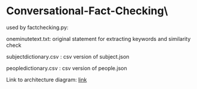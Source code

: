 # Conversational-Fact-Checking\

used by factchecking.py:

oneminutetext.txt: original statement for extracting keywords and similarity check

subjectdictionary.csv : csv version of subject.json

peopledictionary.csv : csv version of people.json

Link to architecture diagram: <a href="https://www.draw.io/?lightbox=1&highlight=0000ff&edit=_blank&layers=1&nav=1&title=Conversational%20Fact%20Checking%20Architecture%20Diagram%20v3#R3V1Zd6M6Ev41PjP9kBwWr4%2BJk3T3TJL2iTvddx5lkG11AHEFxPH99VNaAGHAITGxHT8FCyFKpaqvFpVIxx77L18ZCpd31MVexzLcl4591bEs07AN%2BMNb1rKlOxzJhgUjruqUN0zJPzh9UrUmxMVRoWNMqReTsNjo0CDATlxoQ4zRVbHbnHrFt4ZogUsNUwd55dbfxI2XsnXYM%2FL2b5gslumbTUPd8VHaWTVES%2BTSldZkX3fsMaM0llf%2Byxh7nHkpX%2BRzNzV3M8IYDuImDwzmXdvozkZze2YNR5Z9Zg7lEM%2FIS9RsFaXxOp0%2Bo0ngYj6C0bEvV0sS42mIHH53BQsObcvY9%2BCXCZdqOMxi%2FFJLpJlNHWQGUx%2FHbA1d1AOWOejJZ5S89BX3VjnzM9lYaoy3u6oRqQVfZGPnPIELxZaGLOodIYdSjtQzyByO7A%2FiUG827LmjmYl7XYwN1Dszj49D5uBwEtTtj8zuvOeag%2BFw2Js5Z1U61vfglZczuFjwix%2BX%2F7ke%2F%2Fz%2BCwa86HAllvfhVVmXC88D6LCMJMJMICCHMuTEZ84SO0%2FwwyPPmN%2FAHn4mEaGB6EyCBW%2BEWfKnnikBpqdvZ%2BnYW1rShu%2F3k8efnLQeUIJfEFxOn4jnRXDxXxJ3eleC9D7y%2BWoGsyjURinOQz69xIjxh2NGFguYUjrxvxOqdRuLxeDT%2B0apuyLBE0iRaCXi4SWKxRicszf503WEuOT59TkDtRX9qh7Nlu%2FxZ86d31O4uEX%2BzEUpVyoX9PoFO0mMtbskvXUD6zrmy3oerrVHSU6AETmMhPEWhjecwg6zf%2FXRXUDAJQxsOZdi%2ByqiCVfbNoChW0RO06qAzn4FMlgfYlus15ETu%2BCLqJ%2BUxUu6oAHyrvPWyyJbNRb%2BwXG8Vu4USgAw7Mt8hFtKQ9UPWMfWf%2Bk%2F%2FscHO%2B%2Fxny8k%2FksNza%2FzO5JSTt72pYDZ0IQ5uM4DUQ4dYgsc1wDoqHpJGfZQzEGv4PC1idyjVpB7zDASeg4EEzTzcM4Ty6BzccPhTAMXFoVc5iMhkSCQgOoC9GGiOHDW9arXDLl%2FhDjA7jh%2FyRQzUKetMHULr45KQNPj7i0JAL%2BidBKglLGEZnDEY7hHk8jj65SELozhvov4ycOP8fV0uoW5lEMkMIjTqEgqUmSQQBhLj4JLz40m8baYwD1YiFtFyA0nZBvrS3aBBljOkM%2FsPOazqzIOnwaNreFRwXGDYOjU4XjQAI5Ne0c8Vo9OKBGgp4RhsCEMXXtjjSXh6ik9yt0YqG8UB7JHGwPJ2ZUGEvKSzed9IlQVC73dYnxDwpXXrAFyHBxFRBqP1RJg%2FFmGAUucxwQ%2BWounBInyDkxRWJZ3241mTv2EkWdp44om5tyhPhc5aWZARJIgkBGJCE%2Bkr7xhLvisEybsisaAORMjjc%2Bmk4v7vcO3MkPf77%2FWL9pjxOf%2FldKFWKSLMBQWVvnpMmBTc1MWXZisoiUlnC1IH8elzl69%2Bg2LJaZ7WzXf6glohvfTmqHu4KBmaNCu15lHxS4RzEOM8KXKY2Upm7CGxOfmCcwIY1QE5wLSuesmu0TJzCdxrHIKVKQg8ErSSnivCfVITHhagmvA5LsY4u8EBIWP9m98vjiXLuJUHymn5SdLAGp00lZEMGuOiJdmAwR6CKjIe15xI8opKI8gEgVII1JR9GVXb1qbbOPsxy0ROiO0JKUnxDQUqo4CVzL5D0h5VGR6ig1Aulq%2BdzvTHMXEBO5QkCDFVj%2FhCXUZmwBaEzA3W33TR5VZegZpAuTOvW1Y9Sibi6%2FeYCzAKjAkVFeGCKl0ehpDonVAg7UfyS4eecLSIFB%2FRgKkLME4GzwXzhVlrjASlBsZjJxlgb0sEtamwN4NccSBJOcO%2FaGMxPy1txi5wmgJHTTuSCyGvXPGfJ%2FBU3y7f7jIutwLGsV8H8hcWoEoog4R7V%2Fq5OPgQUjUXH5LIYkU3gxZ1udO9FwTlRQGF4tR%2Fb7sGbVUjQb%2FLLamP%2By9amvsqtx0K7am7MsbRxHzvC96qcu0H2cyyWwnNriC4J%2BBrZaBADcQAvRWKhO%2BLO0BrITF%2FJMInI2R9ySBG81AqHc1gXtKZczqUKQJ%2FU1892lqY3%2BjWBqL%2B9vHzIXhNlcksqLMX9llMoeA%2B8K83oz2xXc%2FYIhhhEFVxk3Y4Ce8VmZYpQAdHMYFew2qDP4S912OEJd71iFTUWWwOI6tgZZwedQkq1SzPnsAZrsVYJ4w6iYip98oGtoNeDf1WY6%2FZa8xZkDGmxX14EmVOyS87iJU5fQZaIFIICzbq95ktaeqvzXrKtmQs0bxJedc%2Ft5mLiw88XYX%2Be2cbTntU7UgVQFsQc6ro1l%2B5SWLqI6wI7QIg%2F5xWYTuKVkEs8m%2B784bDe9ndlXV19tNwnUQyWyvTMkz7pYjudHrIeILIGFyZ5i7VGlpC37GHNoJ17GAZqkf6dtrSQYAM5lRkeqoq%2BFO%2Bf7KufyqUvZJUdmnmbJPdWV%2Fb5KqvhYqDLG0VDLVw6Glo9Jlqimk2XZJgeKcZ%2BohLQv0PYDQKsj4y5tuPMqIi7bkCg%2BEwxdCoupmWUq9ysyYlKAFkfJVvXifCaJNwzgujO6fFEbbTTC6dzCMbmefBKJZRvBzjtIFRcpwWsNuATNSlbDmV7%2BiTm1i8bUEsbONV6bNOQwXU%2Bc7bhnU5wfq8zOFXRKJSzxaaTLU68maluKrnWCYMbHpLvcvYhRjH3RMRVNLjFyPBLi4a5FA00Lb0k4ljdd7CkFKZe7zwPBhyyrLyHAchTxtwXCvCQwPDgbD7RRJFtPaRPhwqf50VI5bqk5Hben6VESi1cAMXtuCSC85CjEWOYTWYbig%2FJqylzSdp4Xb2bKdIAZWShywuqLCs7u%2FneTAuqVM0g9lqKH8Y423OrWdbB%2B3mpmqIufo3GE9LVFaiRtNehQWMyRPEhgzvoAR8YmH1L5vEyn6DKDcPWhxZQkn0refCCg3KpTc115juQzxpAIRqyJZVJ7ywQIRq52N3XESxVQVYDEcheCy88sZigRQiZyFQ4M5cXGgHx3wkJ4Eyo%2BE5b5kCmp7MYpjncTIoSwvx6fhGcddaWbqjPvuKaPX9zXBIPiolLz3cRTxo8AbPF8CMqqKJH4WY5wSHNDKBdFtyU5Gchdz%2BAsI4CdNuAkMMHbzEj6ICCFkFLVO%2BXzFnZms%2Fco9KVVVrCXI0jUS0QyLiSOCz8eHW40t0OMpq13LS7RAtnnd2pfOVhfgM9jVgdnArg4%2Fyq7W4N7O6HNPIZJe56uuTlZmpzVFEQk%2Fs%2BnmHiNOUx%2BpyyTOmKoQ%2FDNhS1v6WDge%2B0uetRVnrPjVNvc87dsI9zWF7GSFrjz5MefqIYwpiNUSZgy9jLE6HrwGC8sFfUkDfN7RC2Q3cVCwrDiyS4N%2FcXF4CsRxNJlNdkCNEFEFnbNElh%2BJ0MyhiSjGnanDCfPEa0DKCWJDZSX5h2FD2TOxTskNTDMNW33uuhXag89dVUbyaZltVyT%2Fy1O2DuVz21XMfrvV%2ByrL0iu8IRfz7ymwoi%2F0EbuquaMmXkQA%2FZl2ajUjqyVLVUooVaTnXysj6siy%2F5RulceuzMan5uy9eZ%2BtOaRSr%2FbzSuPcXVZ5sQ05ieRGdElIPq8NGx207qUGY1rILyt9rov59qn1P98kSq3rPH%2F9DHtNND7ba9t4RnPz0y8VbCDV0eq6PPpEZ%2BIzAMYVftU5f5QREf9IAwiHdtSp0Yw%2Fgcpb1nGVUVhl426WGCfWoMCdKGb0CY%2BpB9GJfRVAcAGNc%2BJ5G03IIwvOQf7NDf7hoUvOPOIg70Ld8InrCmesajmKC9YG4G4wf1TmfbeK9R%2FC%2BXKRYdmJPRnO290j4nw5jWOfLud7wyPifLlaoHu6nB9aR8T5culA73Q5bxr942F9%2Bm0VjfX9E2a9fUQ21i5vFw5OmPW9IzKydjmWHJ4w6ze%2FqHRQ1p%2FU8ZWqioSaHOVBsqNlZ3J0unJuGYfzaUofQy4jjPjI1any3jTMAutTydsD60uZwnLNE%2F%2BOrpN9R%2Fdk18Ac9s97R7MMFQcV013RU%2BR%2B6Wvse0Sf8geFy249T9xeisTtCa%2BAtSfph5%2F5f2sQ97T%2FeWFf%2Fx8%3D">link</a>
